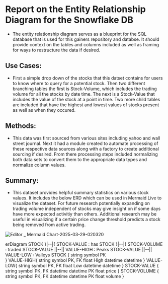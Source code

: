 # Report on the Entity Relationship Diagram for the Snowflake DB

- The entity relationship diagram serves as a blueprint for the SQL database that is used for this gainers repository and databse. It should provide context on the tables and columns included as well as framing for ways to restructure the data if desired.

## Use Cases:

- First a simple drop down of the stocks that this datset contains for users to know where to query for a potential stock. Then two different branching tables the first is Stock-Volume, which includes the trading volume for all the stocks by date time. The next is a Stock-Value that includes the value of the stock at a point in time. Two more child tables are included that have the highest and lowest values of stocks present as well as when they occured.

## Methods:
  
- This data was first sourced from various sites including yahoo and wall street journal. Next it had a module created to automate processing of these respective data sources along with a factory to create additional sourcing if desired. From there processing steps included normalizing both data sets to convert them to the appropriate data types and normalize column values.

## Summary:

- This dataset provides helpful summary statistics on various stock values. It includes the below ERD which can be used in Mermaid Live to visualize the dataset. For future research potentially expanding on trading volume independent of stocks may give insight on if some days have more expected activitiy than others. Additional research may be useful in visualizing if a certain price change threshold predicts a stock being removed from active trading.


![Editor _ Mermaid Chart-2025-03-29-020320](https://github.com/user-attachments/assets/28d5f14b-97b1-4183-a1b2-cc0c55b41289)


erDiagram
    STOCK }|--|{ STOCK-VALUE : has
    STOCK }|--|{ STOCK-VOLUME : traded
    STOCK-VALUE ||--|| VALUE-HIGH : Peaks
    STOCK-VALUE ||--|| VALUE-LOW : Valleys
    STOCK {
        string symbol PK     
    }
    VALUE-HIGH{
        string symbol PK, FK
        float High
        datetime datetime
    }
    VALUE-LOW{
        string symbol PK, FK
        float Low
        datetime datetime
    }
    STOCK-VALUE {
        string symbol PK, FK
        datetime datetime PK
        float price
    }
    STOCK-VOLUME {
        string symbol PK, FK
        datetime datetime PK
        float volume 
    }



